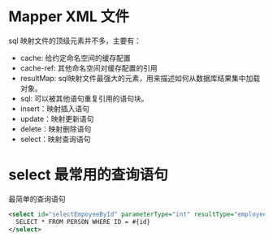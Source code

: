 # Mapper XML 文件

sql 映射文件的顶级元素并不多，主要有：

- cache: 给约定命名空间的缓存配置
- cache-ref: 其他命名空间对缓存配置的引用
- resultMap: sql映射文件最强大的元素，用来描述如何从数据库结果集中加载对象。
- sql: 可以被其他语句重复引用的语句块。
- insert：映射插入语句
- update：映射更新语句
- delete：映射删除语句
- select：映射查询语句


# select 最常用的查询语句

最简单的查询语句
```xml
<select id="selectEmpoyeeById" parameterType="int" resultType="employee">
  SELECT * FROM PERSON WHERE ID = #{id}
</select>
```

